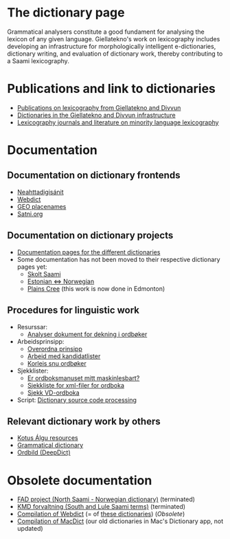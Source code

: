 The dictionary page
===================

Grammatical analysers constitute a good fundament for analysing the
lexicon of any given language. Giellatekno's work on lexicography
includes developing an infrastructure for morphologically intelligent
e-dictionaries, dictionary writing, and evaluation of dictionary work,
thereby contributing to a Saami lexicography.


# Publications and link to dictionaries

-   [Publications on
    lexicography from Giellatekno and Divvun](http://giellatekno.uit.no/lexpublications.html)
-   [Dictionaries in the Giellatekno and Divvun
    infrastructure](http://dicts.uit.no/index.eng.html)
-   [Lexicography journals and literature on minority language lexicography](minoritylexlitt.md) 
    

# Documentation

## Documentation on dictionary frontends
-   [Neahttadigisánit](neahttadigisanit.html) 
-   [Webdict](webdict.html)
-   [GEO placenames](geo.html)
-   [Satni.org](satniorg.md) 


## Documentation on dictionary projects

- [Documentation pages for the different dictionaries](https://giellalt.github.io/dicts/DictionarySources.html)
- Some documentation has not been moved to their respective dictionary pages yet:
	-   [Skolt Saami](SkoltSaami2X.html)
	-   [Estonian ⇔ Norwegian](est2nob/EstonianNorwegian.html)
	-   [Plains Cree](crkdict.html) (this work is now done in Edmonton)


## Procedures for linguistic work
-	Resurssar:
	- [Analyser dokument for dekning i ordbøker](http://gtweb.uit.no/webpipeline)
-   Arbeidsprinsipp:
    -   [Overordna prinsipp](dictionarywork.html)
    -   [Arbeid med kandidatlister](NyeKandidater.html)
    -   [Korleis snu ordbøker](PrinsippForOrdbokssnuing.html)
-   Sjekklister:
    -   [Er ordboksmanuset mitt maskinlesbart?](Maskinlesbar.html)
    -   [Sjekkliste for xml-filer for ordboka](checklist.html)
    -   [Sjekk VD-ordboka](VDcheck.html)
-   Script: [Dictionary source code
    processing](DictionaryManipulation.html)

## Relevant dictionary work by others

-   [Kotus Álgu resources](KotusResources.html)
-   [Grammatical dictionary](GrammaticalDictionary.html)
-   [Ordbild (DeepDict)](Ordbild.html)

# Obsolete documentation

-   [FAD project (North Saami - Norwegian dictionary)](fad.html) (terminated)
-   [KMD forvaltning (South and Lule Saami terms)](fad2/kmd.html) (terminated)
-   [Compilation of Webdict](WebdictCompilation.html) (= of [these dictionaries](http://gtweb.uit.no/webdict/))  (*Obsolete*)
-   [Compilation of MacDict](InteractiveDictionaryCompilation.html) (our old dictionaries in Mac's Dictionary app, not updated)

